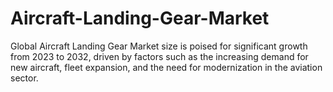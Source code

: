 # Aircraft-Landing-Gear-Market
Global Aircraft Landing Gear Market size is poised for significant growth from 2023 to 2032, driven by factors such as the increasing demand for new aircraft, fleet expansion, and the need for modernization in the aviation sector.
